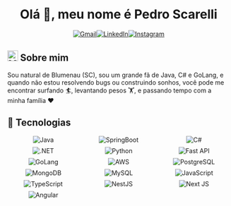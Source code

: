 <h1 align="center">Olá 👋, meu nome é Pedro Scarelli</h1>

<p align="center">
  <a href="mailto:pvscarelli@gmail.com"><img src="https://img.shields.io/badge/Gmail-D14836?style=for-the-badge&logo=gmail&logoColor=white" alt="Gmail"/></a><a href="https://www.linkedin.com/in/pedroscarelli/"><img src="https://img.shields.io/badge/LinkedIn-0077B5?style=for-the-badge&logo=linkedin&logoColor=white" alt="LinkedIn"/></a><a href="https://www.instagram.com/_pedroscarelli"><img src="https://img.shields.io/badge/Instagram-%23E4405F.svg?style=for-the-badge&logo=Instagram&logoColor=white" alt="Instagram"/></a>
</p>

## <img loading="lazy" alt="Man Technologist Image" width="24" src="https://em-content.zobj.net/source/google/412/technologist-light-skin-tone_1f9d1-1f3fb-200d-1f4bb.png">  Sobre mim
<p>
 Sou natural de Blumenau (SC), sou um grande fã de Java, C# e GoLang, e quando não estou resolvendo bugs ou construindo sonhos, você pode me encontrar surfando 🏄, levantando pesos 🏋️, e passando tempo com a minha família ❤️
</p>


## 🤖 Tecnologias
<div style="display: grid; grid-template-columns: repeat(auto-fit, minmax(150px, 1fr)); gap: 8px; justify-items: center; align-items: center; margin: 0 auto;">

  <img alt="Java" src="https://img.shields.io/badge/java-%23ED8B00.svg?style=for-the-badge&logo=openjdk&logoColor=white"/>
  <img alt="SpringBoot" src="https://img.shields.io/badge/spring-%236DB33F.svg?style=for-the-badge&logo=spring&logoColor=white"/>
  <img alt="C#" src="https://img.shields.io/badge/c%23-%23239120.svg?style=for-the-badge&logo=csharp&logoColor=white"/>
  <img alt=".NET" src="https://img.shields.io/badge/.NET-5C2D91?style=for-the-badge&logo=.net&logoColor=white"/>
  <img alt="Python" src="https://img.shields.io/badge/python-3670A0?style=for-the-badge&logo=python&logoColor=ffdd54"/>
  <img alt="Fast API" src="https://img.shields.io/badge/FastAPI-005571?style=for-the-badge&logo=fastapi"/>
  <img alt="GoLang" src="https://img.shields.io/badge/Go-00ADD8?style=for-the-badge&logo=go&logoColor=white"/>
  
  <img alt="AWS" src="https://img.shields.io/badge/AWS-%23FF9900.svg?style=for-the-badge&logo=amazon-aws&logoColor=white"/>
  
  <img alt="PostgreSQL" src="https://img.shields.io/badge/postgres-%23316192.svg?style=for-the-badge&logo=postgresql&logoColor=white"/>
  <img alt="MongoDB" src="https://img.shields.io/badge/MongoDB-%234ea94b.svg?style=for-the-badge&logo=mongodb&logoColor=white"/>
  <img alt="MySQL" src="https://img.shields.io/badge/mysql-4479A1.svg?style=for-the-badge&logo=mysql&logoColor=white"/>
  
  <img alt="JavaScript" src="https://img.shields.io/badge/javascript-%23323330.svg?style=for-the-badge&logo=javascript&logoColor=%23F7DF1E"/>
  <img alt="TypeScript" src="https://img.shields.io/badge/TypeScript-007ACC?style=for-the-badge&logo=typescript&logoColor=white"/>
  <img alt="NestJS" src="https://img.shields.io/badge/nestjs-%23E0234E.svg?style=for-the-badge&logo=nestjs&logoColor=white"/>
  <img alt="Next JS" src="https://img.shields.io/badge/Next-black?style=for-the-badge&logo=next.js&logoColor=white"/>
  <img alt="Angular" src="https://img.shields.io/badge/angular-%23DD0031.svg?style=for-the-badge&logo=angular&logoColor=white"/>

</div>  

